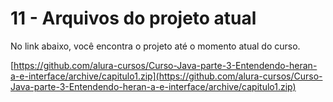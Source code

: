# 11 - Arquivos do projeto atual

No link abaixo, você encontra o projeto até o momento atual do curso.

[https://github.com/alura-cursos/Curso-Java-parte-3-Entendendo-heran-a-e-interface/archive/capitulo1.zip](https://github.com/alura-cursos/Curso-Java-parte-3-Entendendo-heran-a-e-interface/archive/capitulo1.zip)